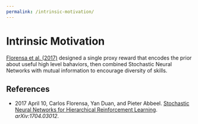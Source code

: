 ```yaml
---
permalink: /intrinsic-motivation/
---
```

# Intrinsic Motivation

[Florensa et al. (2017)](https://arxiv.org/abs/1704.03012) designed a single proxy reward that encodes the prior about useful high level bahaviors, then combined Stochastic Neural Networks with mutual information to encourage diversity of skills.

## References

* 2017 April 10, Carlos Florensa, Yan Duan, and Pieter Abbeel. [Stochastic Neural Networks for Hierarchical Reinforcement Learning](https://arxiv.org/abs/1704.03012). *arXiv:1704.03012*.
